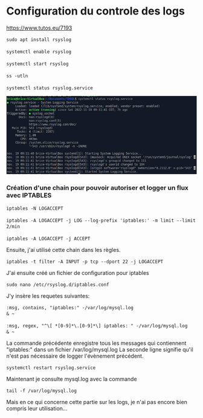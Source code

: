 # Configuration du controle des logs

https://www.tutos.eu/7193

````shell
sudo apt install rsyslog

systemctl enable rsyslog

systemctl start rsyslog

ss -utln

systemctl status rsyslog.service
````

![image](Linux\Images\TDSL3.png)


### Création d'une chain pour pouvoir autoriser et logger un flux avec IPTABLES

````shell
iptables -N LOGACCEPT

iptables -A LOGACCEPT -j LOG --log-prefix 'iptables:' -m limit --limit 2/min

iptables -A LOGACCEPT -j ACCEPT
````
Ensuite, j'ai utilisé cette chain dans les règles.

````shell
iptables -t filter -A INPUT -p tcp --dport 22 -j LOGACCEPT
````

J'ai ensuite créé un fichier de configuration pour iptables

````shell
sudo nano /etc/rsyslog.d/iptables.conf
````

J'y insère les requetes suivantes:

````shell
:msg, contains, "iptables:" -/var/log/mysql.log
& ~

:msg, regex, "^\[ *[0-9]*\.[0-9]*\] iptables: " -/var/log/mysql.log
& ~
````

La commande précédente enregistre tous les messages qui contiennent "iptables:" dans un fichier /var/log/mysql.log
La seconde ligne signifie qu'il n'est pas nécessaire de logger l'évènement précédent.

````shell
systemctl restart rsyslog.service
````

Maintenant je consulte mysql.log avec la commande

````shell
tail -f /var/log/mysql.log
````

Mais en ce qui concerne cette partie sur les logs, je n'ai pas encore bien compris leur utilisation...



